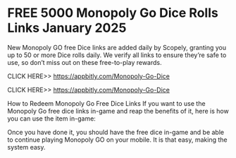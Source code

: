 

# FREE 5000 Monopoly Go Dice Rolls Links  January 2025


New Monopoly GO free Dice links are added daily by Scopely, granting you up to 50 or more Dice rolls daily. We verify all links to ensure they’re safe to use, so don’t miss out on these free-to-play rewards.



CLICK HERE>> https://appbitly.com/Monopoly-Go-Dice



CLICK HERE>> https://appbitly.com/Monopoly-Go-Dice



How to Redeem Monopoly Go Free Dice Links
If you want to use the Monopoly Go free dice links in-game and reap the benefits of it, here is how you can use the item in-game:

Once you have done it, you should have the free dice in-game and be able to continue playing Monopoly GO on your mobile. It is that easy, making the system easy.








